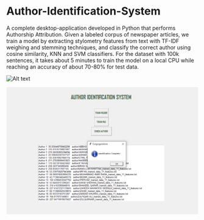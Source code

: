# Author-Identification-System
A complete desktop-application developed in Python that performs Authorship Attribution. Given a labeled corpus of newspaper articles, we train a model by extracting stylometry features from text with TF-IDF weighing and stemming techniques, and classify the correct author using cosine similarity, KNN and SVM classifiers. For the dataset with 100k sentences, it takes about 5 minutes to train the model on a local CPU while reaching an accuracy of about 70-80% for test data.


![Alt text](image2.jpg?raw=true "Author Identification System")

![alt text](https://github.com/umairspn/Author-Identification-System/blob/main/image1.PNG?raw=true)
